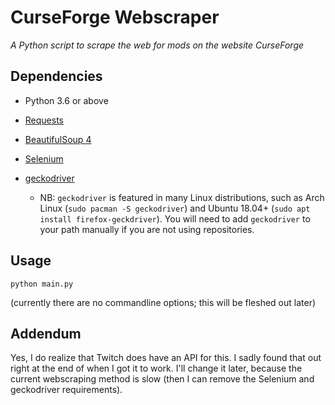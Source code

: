 # CurseForge Webscraper
*A Python script to scrape the web for mods on the website CurseForge*

## Dependencies
* Python 3.6 or above
* [Requests](https://pypi.org/project/requests/)
* [BeautifulSoup 4](https://pypi.org/project/beautifulsoup4/)
* [Selenium](https://pypi.org/project/selenium/)
* [geckodriver](https://github.com/mozilla/geckodriver/releases)

  * NB: `geckodriver` is featured in many Linux distributions, such as Arch Linux (`sudo pacman -S geckodriver`) and Ubuntu 18.04+ (`sudo apt install firefox-geckdriver`). You will need to add `geckodriver` to your path manually if you are not using repositories.

## Usage
```
python main.py
```
(currently there are no commandline options; this will be fleshed out later)

## Addendum
Yes, I do realize that Twitch does have an API for this. I sadly found that out right at the end of when I got it to work. I'll change it later, because the current webscraping method is slow (then I can remove the Selenium and geckodriver requirements).

